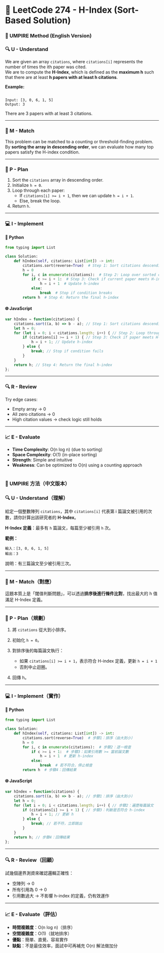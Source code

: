 
# 🧠 LeetCode 274 - H-Index (Sort-Based Solution)

### 📘 UMPIRE Method (English Version)

### 🔍 U - Understand
We are given an array `citations`, where `citations[i]` represents the number of times the ith paper was cited.  
We are to compute the **H-Index**, which is defined as the **maximum h** such that there are at least **h papers with at least h citations**.

**Example:**
```

Input: [3, 0, 6, 1, 5]
Output: 3

````
There are 3 papers with at least 3 citations.

---

### 🧩 M - Match
This problem can be matched to a counting or threshold-finding problem.  
By **sorting the array in descending order**, we can evaluate how many top papers satisfy the H-index condition.

---

### 📝 P - Plan
1. Sort the `citations` array in descending order.
2. Initialize `h = 0`.
3. Loop through each paper:
   - If `citations[i] >= i + 1`, then we can update `h = i + 1`.
   - Else, break the loop.
4. Return `h`.

---

### 💻 I - Implement

#### 🐍 Python
```python
from typing import List

class Solution:
    def hIndex(self, citations: List[int]) -> int:
        citations.sort(reverse=True)  # Step 1: Sort citations descending
        h = 0
        for i, c in enumerate(citations):  # Step 2: Loop over sorted citations
            if c >= i + 1:  # Step 3: Check if current paper meets H-index condition
                h = i + 1  # Update h-index
            else:
                break  # Stop if condition breaks
        return h  # Step 4: Return the final h-index
````

#### 🌐 JavaScript

```javascript
var hIndex = function(citations) {
    citations.sort((a, b) => b - a); // Step 1: Sort citations descending
    let h = 0;
    for (let i = 0; i < citations.length; i++) { // Step 2: Loop through citations
        if (citations[i] >= i + 1) { // Step 3: Check if paper meets H-index condition
            h = i + 1; // Update h-index
        } else {
            break; // Stop if condition fails
        }
    }
    return h; // Step 4: Return the final h-index
};
```

---

### 🔍 R - Review

Try edge cases:

* Empty array → 0
* All zero citations → 0
* High citation values → check logic still holds

---

### 📈 E - Evaluate

* **Time Complexity**: O(n log n) (due to sorting)
* **Space Complexity**: O(1) (in-place sorting)
* **Strength**: Simple and intuitive
* **Weakness**: Can be optimized to O(n) using a counting approach

#
#

### 📗 UMPIRE 方法（中文版本）

### 🔍 U - Understand（理解）

給定一個整數陣列 `citations`，其中 `citations[i]` 代表第 i 篇論文被引用的次數，請你計算出該研究者的 **H-Index**。

**H-Index 定義**：最多有 `h` 篇論文，每篇至少被引用 `h` 次。

**範例：**

```
輸入：[3, 0, 6, 1, 5]
輸出：3
```

說明：有三篇論文至少被引用三次。

---

### 🧩 M - Match（對應）

這題本質上是「閾值判斷問題」，可以透過**排序後進行條件比對**，找出最大的 h 值滿足 H-Index 定義。

---

### 📝 P - Plan（規劃）

1. 將 `citations` 從大到小排序。
2. 初始化 `h = 0`。
3. 對排序後的每篇論文執行：

   * 如果 `citations[i] >= i + 1`，表示符合 H-index 定義，更新 `h = i + 1`
   * 否則中止迴圈。
4. 回傳 h。

---

### 💻 I - Implement（實作）

#### 🐍 Python

```python
from typing import List

class Solution:
    def hIndex(self, citations: List[int]) -> int:
        citations.sort(reverse=True)  # 步驟1：排序（由大到小）
        h = 0
        for i, c in enumerate(citations):  # 步驟2：逐一檢查
            if c >= i + 1:  # 步驟3：如果引用數 >= 當前論文數
                h = i + 1  # 更新 h-index
            else:
                break  # 若不符合，停止檢查
        return h  # 步驟4：回傳結果
```

#### 🌐 JavaScript

```javascript
var hIndex = function(citations) {
    citations.sort((a, b) => b - a); // 步驟1：排序（由大到小）
    let h = 0;
    for (let i = 0; i < citations.length; i++) { // 步驟2：遍歷每篇論文
        if (citations[i] >= i + 1) { // 步驟3：判斷是否符合 h-index
            h = i + 1; // 更新 h
        } else {
            break; // 若不符，立即跳出
        }
    }
    return h; // 步驟4：回傳結果
};
```

---

### 🔍 R - Review（回顧）

試幾個邊界測資來確認邏輯正確性：

* 空陣列 → 0
* 所有引用為 0 → 0
* 引用數過大 → 不影響 h-index 的定義，仍有效運作

---

### 📈 E - Evaluate（評估）

* **時間複雜度**：O(n log n)（排序）
* **空間複雜度**：O(1)（就地排序）
* **優點**：簡單、直覺、容易實作
* **缺點**：不是最佳效率，面試中可再補充 O(n) 解法做加分

